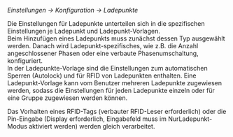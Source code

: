 _Einstellungen -> Konfiguration -> Ladepunkte_

Die Einstellungen für Ladepunkte unterteilen sich in die spezifischen Einstellungen je Ladepunkt und Ladepunkt-Vorlagen.  
Beim Hinzufügen eines Ladepunkts muss zunächst dessen Typ ausgewählt werden. Danach wird Ladepunkt-spezifisches, wie z.B. die Anzahl angeschlossener Phasen oder eine verbaute Phasenumschaltung, konfiguriert.  
In der Ladepunkte-Vorlage sind die Einstellungen zum automatischen Sperren (Autolock) und für RFID von Ladepunkten enthalten. Eine Ladepunkt-Vorlage kann vom Benutzer mehreren Ladepunkte zugewiesen werden, sodass die Einstellungen für jeden Ladepunkte einzeln oder für eine Gruppe zugewiesen werden können.

Das Vorhalten eines RFID-Tags (verbauter RFID-Leser erforderlich) oder die Pin-Eingabe (Display erforderlich, Eingabefeld muss im NurLadepunkt-Modus aktiviert werden) werden gleich verarbeitet.
